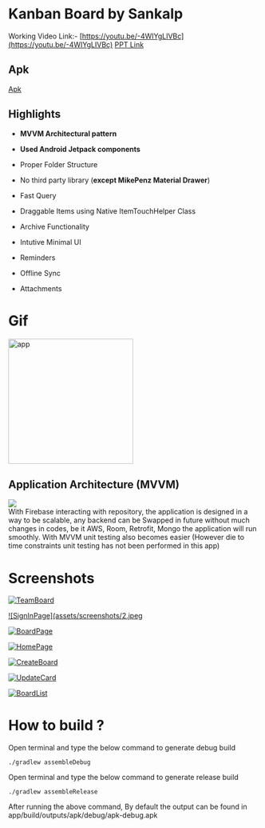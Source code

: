 
# Kanban Board by Sankalp

  Working Video Link:- [https://youtu.be/-4WIYgLIVBc](https://youtu.be/-4WIYgLIVBc)
  [PPT Link]()

  ## Apk

  [Apk](https://github.com/sankalpchauhan-me/MPTask/assets/apk/kanban.apk)

## Highlights

- **MVVM Architectural pattern**

- **Used Android Jetpack components**

- Proper Folder Structure

- No third party library (**except MikePenz Material Drawer**)
-  Fast Query
    
-   Draggable Items using Native ItemTouchHelper Class
    
-   Archive Functionality
    
-   Intutive Minimal UI
    
-   Reminders
    
-   Offline Sync
    
-   Attachments


# Gif

<p  align="center">

<img  src="/assets/gif/app.gif"  width="250"  alt="app"/>  <br>

</p>

  

## Application Architecture (MVVM)

![](https://miro.medium.com/max/1622/1*5b-8CCT6MvQrWrep4aQUIw.png)  
With Firebase interacting with repository, the application is designed in a way to be scalable, any backend can be Swapped in future without much changes in codes, be it
AWS, Room, Retrofit, Mongo the application will run smoothly.
With MVVM unit testing also becomes easier (However die to time constraints unit testing has not been performed in this app)
  

# Screenshots

[![TeamBoard](assets/screenshots/1.jpeg)](assets/screenshots/1.jpeg)

[![SignInPage](assets/screenshots/2.jpeg](assets/screenshots/2.jpeg)

[![BoardPage](assets/screenshots/3.jpeg)](assets/screenshots/3.jpeg)

[![HomePage](assets/screenshots/4.jpeg)](assets/screenshots/4.jpeg)

[![CreateBoard](assets/screenshots/5.jpeg)](assets/screenshots/5.jpeg)

[![UpdateCard](assets/screenshots/6.jpeg)](assets/screenshots/6.jpeg)

[![BoardList](hassets/screenshots/7.jpeg)](assets/screenshots/7.jpeg)


# How to build ?


Open terminal and type the below command to generate debug build

`./gradlew assembleDebug`

Open terminal and type the below command to generate release build

`./gradlew assembleRelease`

After running the above command, By default the output can be found in app/build/outputs/apk/debug/apk-debug.apk